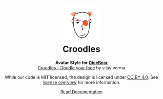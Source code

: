 <h1 align="center"><img src="./tests/svg/0.svg" width="124" /> <br />Croodles</h1>
<p align="center">
  <strong>Avatar Style for <a href="https://dicebear.com/">DiceBear</a></strong><br />
    <a href="https://www.figma.com/community/file/966199982810283152">Croodles - Doodle your face</a>
    by vijay verma
</p>

<p align="center">
  While our code is MIT licensed, the design is licensed under
    <a href="https://creativecommons.org/licenses/by/4.0/">CC BY 4.0</a>.
  See <a href="https://dicebear.com/licenses">license overview</a> for more information.
</p>

<p align="center">
  <a href="https://dicebear.com/styles/croodles">
    Read Documentation
  </a>
</p>
